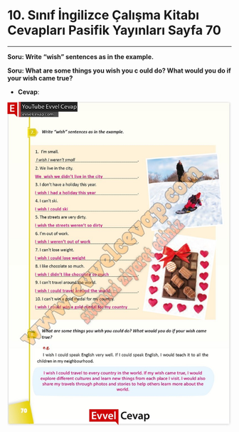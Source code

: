 # 10. Sınıf İngilizce Çalışma Kitabı Cevapları Pasifik Yayınları Sayfa 70

---

**Soru: Write “wish” sentences as in the example.**

**Soru: What are some things you wish you c ould do? What would you do if your wish came true?**

-   **Cevap**:

![Image 1](./image_1.jpg)